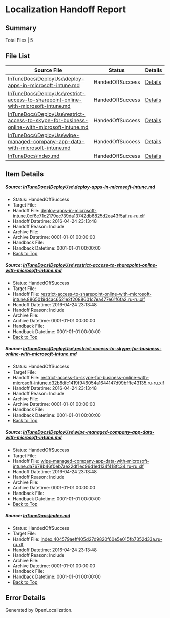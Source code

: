 # <a name='report-top'></a> Localization Handoff Report

## Summary
 Total Files | 5

## File List
 Source File | Status | Details 
 ----------- | ------ | ------- 
 [InTuneDocs\DeployUse\deploy-apps-in-microsoft-intune.md](https://github.com/Microsoft/IntuneDocs-pr/blob/d8890fa4ecfb70fb2d7ba3f11077461f84f20903/InTuneDocs/DeployUse/deploy-apps-in-microsoft-intune.md) | HandedOffSuccess | [Details](#fb99df2fbcedeccf04ec50ff7c72bb5daf0e7e6831)
 [InTuneDocs\DeployUse\restrict-access-to-sharepoint-online-with-microsoft-intune.md](https://github.com/Microsoft/IntuneDocs-pr/blob/e75e2e17f2b0738aa135301a84a0cda4a9c0726d/InTuneDocs/DeployUse/restrict-access-to-sharepoint-online-with-microsoft-intune.md) | HandedOffSuccess | [Details](#4dd603b5644cfbe0ef87c7e74a8b07a5493c74b7256)
 [InTuneDocs\DeployUse\restrict-access-to-skype-for-business-online-with-microsoft-intune.md](https://github.com/Microsoft/IntuneDocs-pr/blob/e75e2e17f2b0738aa135301a84a0cda4a9c0726d/InTuneDocs/DeployUse/restrict-access-to-skype-for-business-online-with-microsoft-intune.md) | HandedOffSuccess | [Details](#4b75573c5f6d71a3e0b2e30c67a654704653fe7f257)
 [InTuneDocs\DeployUse\wipe-managed-company-app-data-with-microsoft-intune.md](https://github.com/Microsoft/IntuneDocs-pr/blob/e75e2e17f2b0738aa135301a84a0cda4a9c0726d/InTuneDocs/DeployUse/wipe-managed-company-app-data-with-microsoft-intune.md) | HandedOffSuccess | [Details](#f9ca53fc1c47c59af86fd785947cbc31345ef419293)
 [InTuneDocs\index.md](https://github.com/Microsoft/IntuneDocs-pr/blob/f329e03de39236a70d121c815e21e909c69ae525/InTuneDocs/index.md) | HandedOffSuccess | [Details](#3c46f54955c184071fca80a2a7a866d2c569f2c5653)

## Item Details
##### <a name='fb99df2fbcedeccf04ec50ff7c72bb5daf0e7e6831'></a> Source: [InTuneDocs\DeployUse\deploy-apps-in-microsoft-intune.md](https://github.com/Microsoft/IntuneDocs-pr/blob/d8890fa4ecfb70fb2d7ba3f11077461f84f20903/InTuneDocs/DeployUse/deploy-apps-in-microsoft-intune.md)
* Status: HandedOffSuccess
* Target File: 
* Handoff File: [deploy-apps-in-microsoft-intune.0cf6e71c2179ec739da13742db6825d2ea43f5af.ru-ru.xlf](https://github.com/Microsoft/EM.handoff/blob/d2205400bde100f573cf3678b21fb7d7446bd7ac/ol-handoff/Microsoft/IntuneDocs-pr.ru-ru/master/deploy-apps-in-microsoft-intune.0cf6e71c2179ec739da13742db6825d2ea43f5af.ru-ru.xlf)
* Handoff Datetime: 2016-04-24 23:13:48
* Handoff Reason: Include
* Archive File: 
* Archive Datetime: 0001-01-01 00:00:00
* Handback File: 
* Handback Datetime: 0001-01-01 00:00:00
* [Back to Top](#report-top)

##### <a name='4dd603b5644cfbe0ef87c7e74a8b07a5493c74b7256'></a> Source: [InTuneDocs\DeployUse\restrict-access-to-sharepoint-online-with-microsoft-intune.md](https://github.com/Microsoft/IntuneDocs-pr/blob/e75e2e17f2b0738aa135301a84a0cda4a9c0726d/InTuneDocs/DeployUse/restrict-access-to-sharepoint-online-with-microsoft-intune.md)
* Status: HandedOffSuccess
* Target File: 
* Handoff File: [restrict-access-to-sharepoint-online-with-microsoft-intune.8865019d4ac6521e2f2088601c7ea477e61f6fa2.ru-ru.xlf](https://github.com/Microsoft/EM.handoff/blob/d2205400bde100f573cf3678b21fb7d7446bd7ac/ol-handoff/Microsoft/IntuneDocs-pr.ru-ru/master/restrict-access-to-sharepoint-online-with-microsoft-intune.8865019d4ac6521e2f2088601c7ea477e61f6fa2.ru-ru.xlf)
* Handoff Datetime: 2016-04-24 23:13:48
* Handoff Reason: Include
* Archive File: 
* Archive Datetime: 0001-01-01 00:00:00
* Handback File: 
* Handback Datetime: 0001-01-01 00:00:00
* [Back to Top](#report-top)

##### <a name='4b75573c5f6d71a3e0b2e30c67a654704653fe7f257'></a> Source: [InTuneDocs\DeployUse\restrict-access-to-skype-for-business-online-with-microsoft-intune.md](https://github.com/Microsoft/IntuneDocs-pr/blob/e75e2e17f2b0738aa135301a84a0cda4a9c0726d/InTuneDocs/DeployUse/restrict-access-to-skype-for-business-online-with-microsoft-intune.md)
* Status: HandedOffSuccess
* Target File: 
* Handoff File: [restrict-access-to-skype-for-business-online-with-microsoft-intune.d32b8dfc1419f946054a1644147d99bfffe43135.ru-ru.xlf](https://github.com/Microsoft/EM.handoff/blob/d2205400bde100f573cf3678b21fb7d7446bd7ac/ol-handoff/Microsoft/IntuneDocs-pr.ru-ru/master/restrict-access-to-skype-for-business-online-with-microsoft-intune.d32b8dfc1419f946054a1644147d99bfffe43135.ru-ru.xlf)
* Handoff Datetime: 2016-04-24 23:13:48
* Handoff Reason: Include
* Archive File: 
* Archive Datetime: 0001-01-01 00:00:00
* Handback File: 
* Handback Datetime: 0001-01-01 00:00:00
* [Back to Top](#report-top)

##### <a name='f9ca53fc1c47c59af86fd785947cbc31345ef419293'></a> Source: [InTuneDocs\DeployUse\wipe-managed-company-app-data-with-microsoft-intune.md](https://github.com/Microsoft/IntuneDocs-pr/blob/e75e2e17f2b0738aa135301a84a0cda4a9c0726d/InTuneDocs/DeployUse/wipe-managed-company-app-data-with-microsoft-intune.md)
* Status: HandedOffSuccess
* Target File: 
* Handoff File: [wipe-managed-company-app-data-with-microsoft-intune.da7678b46f0eb7ae22df1ec96d1ed134f418fc34.ru-ru.xlf](https://github.com/Microsoft/EM.handoff/blob/d2205400bde100f573cf3678b21fb7d7446bd7ac/ol-handoff/Microsoft/IntuneDocs-pr.ru-ru/master/wipe-managed-company-app-data-with-microsoft-intune.da7678b46f0eb7ae22df1ec96d1ed134f418fc34.ru-ru.xlf)
* Handoff Datetime: 2016-04-24 23:13:48
* Handoff Reason: Include
* Archive File: 
* Archive Datetime: 0001-01-01 00:00:00
* Handback File: 
* Handback Datetime: 0001-01-01 00:00:00
* [Back to Top](#report-top)

##### <a name='3c46f54955c184071fca80a2a7a866d2c569f2c5653'></a> Source: [InTuneDocs\index.md](https://github.com/Microsoft/IntuneDocs-pr/blob/f329e03de39236a70d121c815e21e909c69ae525/InTuneDocs/index.md)
* Status: HandedOffSuccess
* Target File: 
* Handoff File: [index.404579aeff405d27d9820f60e5e015fb7352d33a.ru-ru.xlf](https://github.com/Microsoft/EM.handoff/blob/d2205400bde100f573cf3678b21fb7d7446bd7ac/ol-handoff/Microsoft/IntuneDocs-pr.ru-ru/master/index.404579aeff405d27d9820f60e5e015fb7352d33a.ru-ru.xlf)
* Handoff Datetime: 2016-04-24 23:13:48
* Handoff Reason: Include
* Archive File: 
* Archive Datetime: 0001-01-01 00:00:00
* Handback File: 
* Handback Datetime: 0001-01-01 00:00:00
* [Back to Top](#report-top)


## Error Details

Generated by OpenLocalization.
